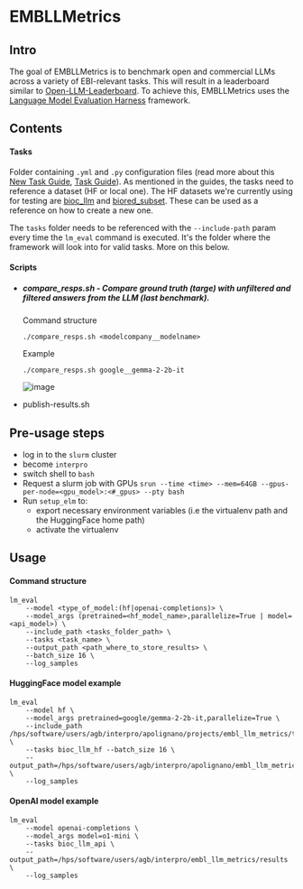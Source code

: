 # EMBLLMetrics

## Intro
The goal of EMBLLMetrics is to benchmark open and commercial LLMs across a variety of EBI-relevant tasks.
This will result in a leaderboard similar to [Open-LLM-Leaderboard](https://huggingface.co/spaces/open-llm-leaderboard/open_llm_leaderboard#/).
To achieve this, EMBLLMetrics uses the [Language Model Evaluation Harness](https://github.com/EleutherAI/lm-evaluation-harness) framework.


## Contents

#### Tasks
Folder containing `.yml` and `.py` configuration files (read more about this [New Task Guide](https://github.com/EleutherAI/lm-evaluation-harness/blob/main/docs/new_task_guide.md), [Task Guide](https://github.com/EleutherAI/lm-evaluation-harness/blob/main/docs/task_guide.md)). As mentioned in the guides, the tasks need to reference a dataset (HF or local one). The HF datasets we're currently using for testing are [bioc_llm](https://huggingface.co/datasets/apolignano/bioc_llm) and [biored_subset](https://huggingface.co/datasets/apolignano/biored_subset). These can be used as a reference on how to create a new one.


The `tasks` folder needs to be referenced with the `--include-path` param every time the `lm_eval` command is executed. It's the folder where the framework will look into for valid tasks. More on this below.

#### Scripts

- ##### compare_resps.sh - Compare ground truth (targe) with unfiltered and filtered answers from the LLM (last benchmark).

  Command structure
  
  ```./compare_resps.sh <modelcompany__modelname>```

  Example
  
  ```./compare_resps.sh google__gemma-2-2b-it```

  ![image](https://github.com/user-attachments/assets/57e52f7d-bb1f-4f15-8875-95321c08e111)

- publish-results.sh

## Pre-usage steps
- log in to the `slurm` cluster
- become `interpro`
- switch shell to `bash`
- Request a slurm job with GPUs `srun --time <time> --mem=64GB --gpus-per-node=<gpu_model>:<#_gpus> --pty bash`
- Run `setup_elm` to:
  - export necessary environment variables (i.e the virtualenv path and the HuggingFace home path)
  - activate the virtualenv


## Usage

#### Command structure
```
lm_eval
    --model <type_of_model:(hf|openai-completions)> \
    --model_args (pretrained=<hf_model_name>,parallelize=True | model=<api_model>) \
    --include_path <tasks_folder_path> \
    --tasks <task_name> \
    --output_path <path_where_to_store_results> \
    --batch_size 16 \
    --log_samples 
```

#### HuggingFace model example
```
lm_eval
    --model hf \
    --model_args pretrained=google/gemma-2-2b-it,parallelize=True \ 
    --include_path /hps/software/users/agb/interpro/apolignano/projects/embl_llm_metrics/tasks_test \
    --tasks bioc_llm_hf --batch_size 16 \
    --output_path=/hps/software/users/agb/interpro/apolignano/embl_llm_metrics/results \ 
    --log_samples
```

#### OpenAI model example
```
lm_eval
    --model openai-completions \
    --model_args model=o1-mini \
    --tasks bioc_llm_api \ 
    --output_path=/hps/software/users/agb/interpro/embl_llm_metrics/results \ 
    --log_samples
```
